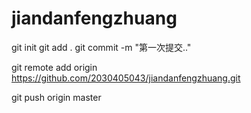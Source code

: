 # jiandanfengzhuang

git init 
git add .
git commit -m "第一次提交.."

git remote add origin https://github.com/2030405043/jiandanfengzhuang.git

git push origin master
